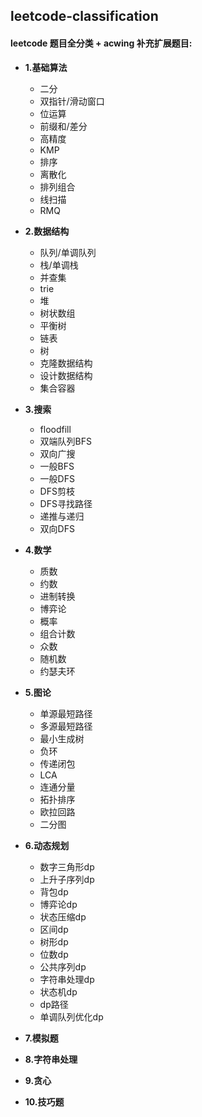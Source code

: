 ## leetcode-classification

#### leetcode 题目全分类 + acwing 补充扩展题目:
* **1.基础算法**
    * 二分 
    * 双指针/滑动窗口
    * 位运算
    * 前缀和/差分
    * 高精度
    * KMP
    * 排序
    * 离散化
    * 排列组合
    * 线扫描
    * RMQ

* **2.数据结构**
    * 队列/单调队列
    * 栈/单调栈
    * 并查集
    * trie
    * 堆
    * 树状数组
    * 平衡树
    * 链表
    * 树
    * 克隆数据结构
    * 设计数据结构
    * 集合容器
    
* **3.搜索**
    * floodfill
    * 双端队列BFS
    * 双向广搜
    * 一般BFS
    * 一般DFS
    * DFS剪枝
    * DFS寻找路径
    * 递推与递归
    * 双向DFS

* **4.数学**
    * 质数
    * 约数
    * 进制转换
    * 博弈论
    * 概率
    * 组合计数
    * 众数
    * 随机数
    * 约瑟夫环

* **5.图论**
    * 单源最短路径
    * 多源最短路径
    * 最小生成树
    * 负环
    * 传递闭包
    * LCA
    * 连通分量
    * 拓扑排序
    * 欧拉回路
    * 二分图

* **6.动态规划**
    * 数字三角形dp
    * 上升子序列dp
    * 背包dp
    * 博弈论dp
    * 状态压缩dp
    * 区间dp
    * 树形dp
    * 位数dp
    * 公共序列dp
    * 字符串处理dp
    * 状态机dp
    * dp路径
    * 单调队列优化dp

* **7.模拟题**

* **8.字符串处理**
    
* **9.贪心**

* **10.技巧题**

